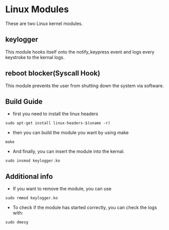 # Linux Modules
These are two Linux kernel modules. 

## keylogger

This module hooks itself onto the notify_keypress event and logs every keystroke to the kernal logs.

## reboot blocker(Syscall Hook)

This module prevents the user from shutting down the system via software. 

## Build Guide

- first you need to install the linux headers
```
sudo apt-get install linux-headers-$(uname -r)
```
- then you can build the module you want by using make
```
make
```
- And finally, you can insert the module into the kernal.
```
sudo insmod keylogger.ko
```
## Additional info

- If you want to remove the module, you can use
```
sudo rmmod keylogger.ko
```
- To check if the module has started correctly, you can check the logs with:
```
sudo dmesg
```
